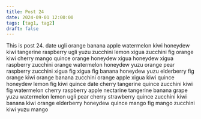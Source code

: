 ```yaml
---
title: Post 24
date: 2024-09-01 12:00:00
tags: [tag1, tag2]
draft: false
---
```

This is post 24.
date
ugli
orange
banana
apple
watermelon
kiwi
honeydew
kiwi
tangerine
raspberry
ugli
yuzu
zucchini
lemon
xigua
zucchini
fig
orange
kiwi
cherry
mango
quince
orange
honeydew
xigua
honeydew
xigua
raspberry
zucchini
orange
watermelon
honeydew
yuzu
orange
pear
raspberry
zucchini
xigua
fig
xigua
fig
banana
honeydew
yuzu
elderberry
fig
orange
kiwi
orange
banana
zucchini
orange
apple
xigua
kiwi
quince
honeydew
lemon
fig
kiwi
quince
date
cherry
tangerine
quince
zucchini
kiwi
fig
watermelon
cherry
raspberry
apple
nectarine
tangerine
banana
grape
yuzu
watermelon
lemon
ugli
pear
cherry
strawberry
quince
zucchini
kiwi
banana
kiwi
orange
elderberry
honeydew
quince
mango
fig
mango
zucchini
kiwi
yuzu
mango
